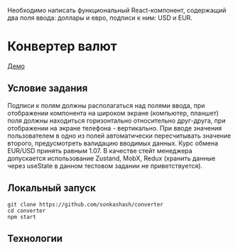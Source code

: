 Необходимо написать функциональный React-компонент, содержащий два поля ввода: доллары и евро, подписи к ним: USD и EUR.

# Конвертер валют

[Демо]()

## Условие задания

Подписи к полям должны располагаться над полями ввода, при отображении компонента на широком экране (компьютер, планшет) поля должны находиться горизонтально относительно друг-друга, при отображении на экране телефона - вертикально.
При вводе значения пользователем в одно из полей автоматически пересчитывать значение второго, предусмотреть валидацию вводимых данных. 
Курс обмена EUR/USD принять равным 1.07.
В качестве стейт менеджера допускается использование Zustand, MobX, Redux (хранить данные через useState в данном тестовом задании не приветствуется).

## Локальный запуск 
```
git clone https://github.com/sonkashash/converter
cd converter
npm start
```

## Технологии






